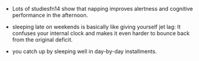 - Lots of studiesfn14 show that napping improves alertness and cognitive performance in the afternoon. 
   
- sleeping late on weekends is basically like giving yourself jet lag: It confuses your internal clock and makes it even harder to bounce back from the original deficit. 
   
- you catch up by sleeping well in day-by-day installments. 
   

